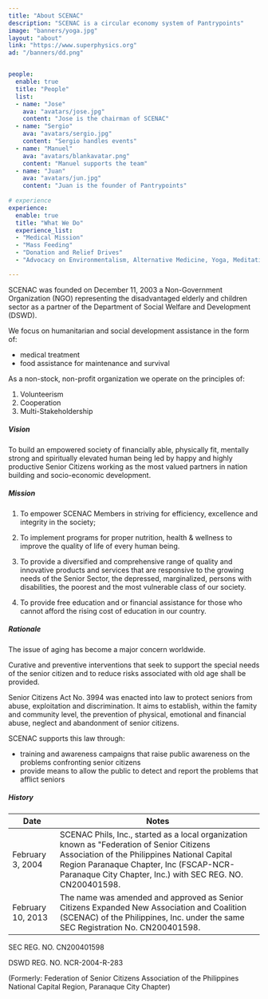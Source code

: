 ```yaml
---
title: "About SCENAC"
description: "SCENAC is a circular economy system of Pantrypoints"
image: "banners/yoga.jpg"
layout: "about"
link: "https://www.superphysics.org"
ad: "/banners/dd.png"


people:
  enable: true
  title: "People"
  list:
  - name: "Jose"
    ava: "avatars/jose.jpg"  
    content: "Jose is the chairman of SCENAC"
  - name: "Sergio"
    ava: "avatars/sergio.jpg"  
    content: "Sergio handles events"    
  - name: "Manuel"
    ava: "avatars/blankavatar.png"  
    content: "Manuel supports the team"
  - name: "Juan"
    ava: "avatars/jun.jpg"
    content: "Juan is the founder of Pantrypoints"
    
# experience
experience:
  enable: true
  title: "What We Do"
  experience_list:
  - "Medical Mission"
  - "Mass Feeding"
  - "Donation and Relief Drives"
  - "Advocacy on Environmentalism, Alternative Medicine, Yoga, Meditation, and Healthy Diet"

---
```



SCENAC was founded on December 11, 2003 a Non-Government Organization (NGO) representing the disadvantaged elderly and children sector as a partner  <!-- extension agency --> of the Department of Social Welfare and Development (DSWD).

We focus on humanitarian and social development assistance in the form of:
- medical treatment <!-- advocating urgently needed -->
- food assistance for maintenance and survival
<!--  as charity or service patients for serious health conditions and providing temporary shelter for troubled and displaced street children. -->

As a non-stock, non-profit organization <!-- , it has no budgeting allocations from both the local and national government. As such it --> we operate on the principles of:

1. Volunteerism 
2. Cooperation 
3. Multi-Stakeholdership



##### Vision

To build an empowered society of financially able, physically fit, mentally strong and spiritually elevated human being led by happy and highly productive Senior Citizens working as the most valued partners in nation building and socio-economic development.


##### Mission

1. To empower SCENAC Members in striving for efficiency, excellence and integrity in the society;

2. To implement programs for proper nutrition, health & wellness to improve the quality of life of every human being.

3. To provide a diversified and comprehensive range of quality and innovative products and services that are responsive to the growing needs of the Senior Sector, the depressed, marginalized, persons with disabilities, the poorest and the most vulnerable class of our society.

4. To provide free education and or financial assistance for those who cannot afford the rising cost of education in our country.


##### Rationale

The issue of aging has become a major concern worldwide. <!-- not only of the developed countries but also the developing and underdeveloped countries. -->

Curative and preventive interventions that seek to support the special needs of the senior citizen and to reduce risks associated with old age shall be provided.

Senior Citizens Act No. 3994 was enacted into law to protect seniors from abuse, exploitation and discrimination. It aims to establish, within the famity and community level, the prevention of physical, emotional and financial abuse, neglect and abandonment of senior citizens. 

SCENAC supports this law through:
- training and awareness campaigns that raise public awareness on the problems confronting senior citizens
- provide means to <!--  and to equip the public with the necessary “know-how" to --> allow the public to <!-- prevent and --> detect and report the problems that afflict seniors<!--  problem areas concerning these sectors. -->



##### History

Date | Notes
--- | ---
February 3, 2004 | SCENAC Phils, Inc., started as a local organization known as "Federation of Senior Citizens Association of the Philippines National Capital Region Paranaque Chapter, Inc (FSCAP-NCR-Paranaque City Chapter, Inc.) with SEC REG. NO. CN200401598. 
February 10, 2013 | The name was amended and approved as Senior Citizens Expanded New Association and Coalition (SCENAC) of the Philippines, Inc. under the same SEC Registration No. CN200401598.


SEC REG. NO. CN200401598 

DSWD REG. NO. NCR-2004-R-283 

(Formerly: Federation of Senior Citizens Association of the Philippines National Capital Region, Paranaque City Chapter)

